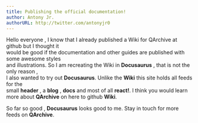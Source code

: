 ```yaml
---
title: Publishing the official documentation!
author: Antony Jr.
authorURL: http://twitter.com/antonyjr0
---
```


Hello everyone , I know that I already published a Wiki for QArchive at github but I thought it   
would be good if the documentation and other guides are published with some awesome styles   
and illustrations. So I am recreating the Wiki in **Docusaurus** , that is not the only reason ,   
I also wanted to try out **Docusaurus**. Unlike the **Wiki** this site holds all feeds for the   
small **header** , a **blog** , **docs** and most of all **react!**. I think you would learn   
more about **QArchive** on here to github **Wiki**.   

So far so good , **Docusaurus** looks good to me. Stay in touch for more feeds on **QArchive**.
